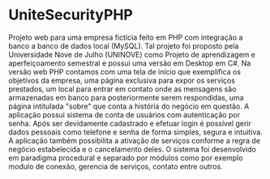 # UniteSecurityPHP
Projeto web para uma empresa fictícia feito em PHP com integração a banco a banco de dados local (MySQL). Tal projeto foi proposto pela Universidade Nove de Julho (UNINOVE) como Projeto de aprendizagem e aperfeiçoamento semestral e possui uma versão em Desktop em C#.
Na versão web PHP contamos com uma tela de início que exemplifica os objetivos da empresa, uma página exclusiva para expor os serviços prestados, um local para entrar em contato onde as mensagens são armazenadas em banco para posteriormente serem respondidas, uma página intitulada "sobre" que conta a história do negócio em questão.
A aplicação possui sistema de conta de usuários com autenticação por senha. Após ser devidamente cadastrado e efetuar login é possível gerir dados pessoais como telefone e senha de forma simples, segura e intuitiva. A aplicação também possibilita a ativação de serviços conforme a regra de negócio estabelecida e o cancelamento deles.
O sistema foi desenvolvido em paradigma procedural e separado por módulos como por exemplo modulo de conexão, gerencia de serviços, contato entre outros.
